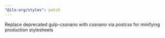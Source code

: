 ```yaml
---
"@ilo-org/styles": patch
---
```


Replace deprecated gulp-cssnano with cssnano via postcss for minifying production stylesheets
